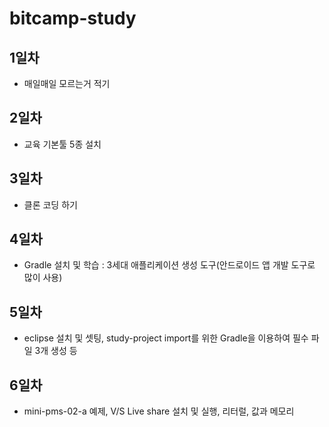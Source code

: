 # bitcamp-study

## 1일차
- 매일매일 모르는거 적기

## 2일차
- 교육 기본툴 5종 설치

## 3일차
- 클론 코딩 하기

## 4일차
- Gradle 설치 및 학습 : 3세대 애플리케이션 생성 도구(안드로이드 앱 개발 도구로 많이 사용)

## 5일차
- eclipse 설치 및 셋팅, study-project import를 위한 Gradle을 이용하여 필수 파일 3개 생성 등

## 6일차
- mini-pms-02-a 예제, V/S Live share 설치 및 실행, 리터럴, 값과 메모리